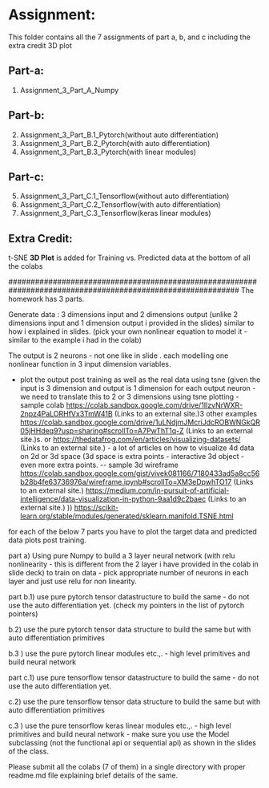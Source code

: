 
# Assignment:

This folder contains all the 7 assignments of part a, b, and c including the extra credit 3D plot

## Part-a:
1. Assignment_3_Part_A_Numpy
## Part-b:
2. Assignment_3_Part_B.1_Pytorch(without auto differentiation)
3. Assignment_3_Part_B.2_Pytorch(with auto differentiation)
4. Assignment_3_Part_B.3_Pytorch(with linear modules)
## Part-c:
5. Assignment_3_Part_C.1_Tensorflow(without auto differentiation)
6. Assignment_3_Part_C.2_Tensorflow(with auto differentiation)
7. Assignment_3_Part_C.3_Tensorflow(keras  linear modules)
## Extra Credit:
t-SNE **3D Plot** is added for Training vs. Predicted data at the bottom of all the colabs


############################################################################################################
The homework has 3 parts.

Generate data : 3 dimensions input and 2 dimensions output (unlike 2 dimensions input and 1 dimension output i provided in the slides) similar to how i explained in slides. (pick your own nonlinear equation to model it - similar to the example i had in the colab)

The output is 2 neurons - not one like in slide . each modelling one nonlinear function in 3 input dimension variables.

- plot the output post training as well as the real data  using tsne (given the input is 3 dimension and output is 1 dimension for each output neuron - we need to translate this to 2 or 3 dimensions using tsne plotting - sample colab https://colab.sandbox.google.com/drive/1IlzvNrWXR-2npz4PaLORHfVx3TmW41B (Links to an external site.)3   other examples https://colab.sandbox.google.com/drive/1uLNdjmJMcriJdcROBWNGkQR05jHHdeq9?usp=sharing#scrollTo=A7PwThT1q-Z (Links to an external site.)s. or https://thedatafrog.com/en/articles/visualizing-datasets/ (Links to an external site.)   - a lot of articles on how to visualize 4d data on 2d or 3d space (3d space is extra points - interactive 3d object - even more extra points. -- sample 3d wireframe  https://colab.sandbox.google.com/gist/vivek081166/7180433ad5a8cc56b28b4fe63736976a/wireframe.ipynb#scrollTo=XM3eDpwhTO17 (Links to an external site.)   https://medium.com/in-pursuit-of-artificial-intelligence/data-visualization-in-python-9aa1d9c2baec (Links to an external site.)   ))  https://scikit-learn.org/stable/modules/generated/sklearn.manifold.TSNE.html

for each of the below 7 parts you have to plot the target data and predicted data plots post training.

part a) Using pure Numpy to build a 3 layer neural network (with relu nonlinearity - this is different from the  2 layer i have provided in the colab in slide deck) to train on data - pick appropriate number of neurons in each layer and just use relu for non linearity.

part b.1) use pure pytorch tensor datastructure to build the same - do not use the auto differentiation yet. (check my pointers in the list of pytorch pointers)

 b.2) use the pure pytorch tensor data structure to build the same but with auto differentiation primitives

b.3 ) use the pure pytorch linear modules etc.,. - high level primitives and build neural network

 

part c.1) use pure tensorflow tensor datastructure to build the same - do not use the auto differentiation yet.

 c.2) use the pure tensorflow tensor data structure to build the same but with auto differentiation primitives

c.3 ) use the pure tensorflow keras  linear modules etc.,. - high level primitives and build neural network - make sure you use the Model subclassing (not the functional api or sequential api) as shown in the slides of the class. 

 

Please submit all the colabs (7 of them) in a single directory with proper readme.md file explaining brief details of the same.

 
 
